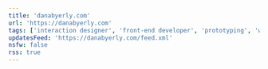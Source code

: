 ```yaml
---
title: 'danabyerly.com'
url: 'https://danabyerly.com'
tags: ['interaction designer', 'front-end developer', 'prototyping', 'writing']
updatesFeed: 'https://danabyerly.com/feed.xml'
nsfw: false
rss: true
---
```

